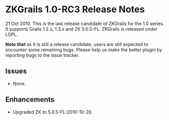 # ZKGrails 1.0-RC3 Release Notes #

21 Oct 2010. This is the last release candidate of ZKGrails for the 1.0 series. It supports Grails 1.2.x, 1.3.x and ZK 5.0.5-FL. ZKGrails is released under LGPL.

**Note that** as it is still a release candidate, users are still expected to encounter some remaining bugs. Please help us make the better plugin by reporting bugs to the issue tracker.

## Issues ##
  * None.

## Enhancements ##
  * Upgraded ZK to 5.0.5-FL-2010-10-20.